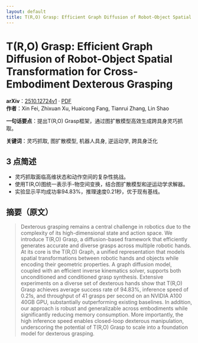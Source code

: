 ```yaml
---
layout: default
title: T(R,O) Grasp: Efficient Graph Diffusion of Robot-Object Spatial Transformation for Cross-Embodiment Dexterous Grasping
---
```


# T(R,O) Grasp: Efficient Graph Diffusion of Robot-Object Spatial Transformation for Cross-Embodiment Dexterous Grasping
**arXiv**：[2510.12724v1](https://arxiv.org/abs/2510.12724) · [PDF](https://arxiv.org/pdf/2510.12724.pdf)  
**作者**：Xin Fei, Zhixuan Xu, Huaicong Fang, Tianrui Zhang, Lin Shao  

**一句话要点**：提出T(R,O) Grasp框架，通过图扩散模型高效生成跨具身灵巧抓取。

**关键词**：灵巧抓取, 图扩散模型, 机器人具身, 逆运动学, 跨具身泛化

## 3 点简述
- 灵巧抓取面临高维状态和动作空间的复杂性挑战。
- 使用T(R,O)图统一表示手-物空间变换，结合图扩散模型和逆运动学求解器。
- 实验显示平均成功率94.83%，推理速度0.21秒，优于现有基线。

## 摘要（原文）

> Dexterous grasping remains a central challenge in robotics due to the
> complexity of its high-dimensional state and action space. We introduce T(R,O)
> Grasp, a diffusion-based framework that efficiently generates accurate and
> diverse grasps across multiple robotic hands. At its core is the T(R,O) Graph,
> a unified representation that models spatial transformations between robotic
> hands and objects while encoding their geometric properties. A graph diffusion
> model, coupled with an efficient inverse kinematics solver, supports both
> unconditioned and conditioned grasp synthesis. Extensive experiments on a
> diverse set of dexterous hands show that T(R,O) Grasp achieves average success
> rate of 94.83%, inference speed of 0.21s, and throughput of 41 grasps per
> second on an NVIDIA A100 40GB GPU, substantially outperforming existing
> baselines. In addition, our approach is robust and generalizable across
> embodiments while significantly reducing memory consumption. More importantly,
> the high inference speed enables closed-loop dexterous manipulation,
> underscoring the potential of T(R,O) Grasp to scale into a foundation model for
> dexterous grasping.

